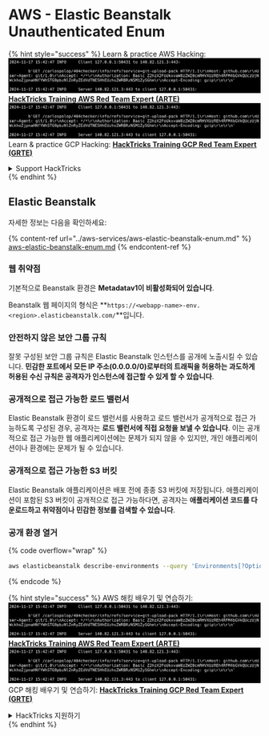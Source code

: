 # AWS - Elastic Beanstalk Unauthenticated Enum

{% hint style="success" %}
Learn & practice AWS Hacking:<img src="../../../.gitbook/assets/image (1).png" alt="" data-size="line">[**HackTricks Training AWS Red Team Expert (ARTE)**](https://training.hacktricks.xyz/courses/arte)<img src="../../../.gitbook/assets/image (1).png" alt="" data-size="line">\
Learn & practice GCP Hacking: <img src="../../../.gitbook/assets/image (2).png" alt="" data-size="line">[**HackTricks Training GCP Red Team Expert (GRTE)**<img src="../../../.gitbook/assets/image (2).png" alt="" data-size="line">](https://training.hacktricks.xyz/courses/grte)

<details>

<summary>Support HackTricks</summary>

* Check the [**subscription plans**](https://github.com/sponsors/carlospolop)!
* **Join the** 💬 [**Discord group**](https://discord.gg/hRep4RUj7f) or the [**telegram group**](https://t.me/peass) or **follow** us on **Twitter** 🐦 [**@hacktricks\_live**](https://twitter.com/hacktricks\_live)**.**
* **Share hacking tricks by submitting PRs to the** [**HackTricks**](https://github.com/carlospolop/hacktricks) and [**HackTricks Cloud**](https://github.com/carlospolop/hacktricks-cloud) github repos.

</details>
{% endhint %}

## Elastic Beanstalk

자세한 정보는 다음을 확인하세요:

{% content-ref url="../aws-services/aws-elastic-beanstalk-enum.md" %}
[aws-elastic-beanstalk-enum.md](../aws-services/aws-elastic-beanstalk-enum.md)
{% endcontent-ref %}

### 웹 취약점

기본적으로 Beanstalk 환경은 **Metadatav1이 비활성화되어 있습니다**.

Beanstalk 웹 페이지의 형식은 **`https://<webapp-name>-env.<region>.elasticbeanstalk.com/`**입니다.

### 안전하지 않은 보안 그룹 규칙

잘못 구성된 보안 그룹 규칙은 Elastic Beanstalk 인스턴스를 공개에 노출시킬 수 있습니다. **민감한 포트에서 모든 IP 주소(0.0.0.0/0)로부터의 트래픽을 허용하는 과도하게 허용된 수신 규칙은 공격자가 인스턴스에 접근할 수 있게 할 수 있습니다**.

### 공개적으로 접근 가능한 로드 밸런서

Elastic Beanstalk 환경이 로드 밸런서를 사용하고 로드 밸런서가 공개적으로 접근 가능하도록 구성된 경우, 공격자는 **로드 밸런서에 직접 요청을 보낼 수 있습니다**. 이는 공개적으로 접근 가능한 웹 애플리케이션에는 문제가 되지 않을 수 있지만, 개인 애플리케이션이나 환경에는 문제가 될 수 있습니다.

### 공개적으로 접근 가능한 S3 버킷

Elastic Beanstalk 애플리케이션은 배포 전에 종종 S3 버킷에 저장됩니다. 애플리케이션이 포함된 S3 버킷이 공개적으로 접근 가능하다면, 공격자는 **애플리케이션 코드를 다운로드하고 취약점이나 민감한 정보를 검색할 수 있습니다**.

### 공개 환경 열거

{% code overflow="wrap" %}
```bash
aws elasticbeanstalk describe-environments --query 'Environments[?OptionSettings[?OptionName==`aws:elbv2:listener:80:defaultProcess` && contains(OptionValue, `redirect`)]].{EnvironmentName:EnvironmentName, ApplicationName:ApplicationName, Status:Status}' --output table
```
{% endcode %}

{% hint style="success" %}
AWS 해킹 배우기 및 연습하기:<img src="../../../.gitbook/assets/image (1).png" alt="" data-size="line">[**HackTricks Training AWS Red Team Expert (ARTE)**](https://training.hacktricks.xyz/courses/arte)<img src="../../../.gitbook/assets/image (1).png" alt="" data-size="line">\
GCP 해킹 배우기 및 연습하기: <img src="../../../.gitbook/assets/image (2).png" alt="" data-size="line">[**HackTricks Training GCP Red Team Expert (GRTE)**<img src="../../../.gitbook/assets/image (2).png" alt="" data-size="line">](https://training.hacktricks.xyz/courses/grte)

<details>

<summary>HackTricks 지원하기</summary>

* [**구독 계획**](https://github.com/sponsors/carlospolop) 확인하기!
* **💬 [**Discord 그룹**](https://discord.gg/hRep4RUj7f) 또는 [**텔레그램 그룹**](https://t.me/peass)에 참여하거나 **Twitter** 🐦 [**@hacktricks\_live**](https://twitter.com/hacktricks\_live)**를 팔로우하세요.**
* **[**HackTricks**](https://github.com/carlospolop/hacktricks) 및 [**HackTricks Cloud**](https://github.com/carlospolop/hacktricks-cloud) 깃허브 리포지토리에 PR을 제출하여 해킹 팁을 공유하세요.**

</details>
{% endhint %}
